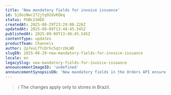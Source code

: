 ```yaml
---
title: 'New mandatory fields for invoice issuance'
id: 5jDozNwc272jtq92dvKQkq
status: PUBLISHED
createdAt: 2025-08-29T23:29:00.226Z
updatedAt: 2025-09-09T13:48:45.545Z
publishedAt: 2025-09-09T13:48:45.545Z
contentType: updates
productTeam: Channels
author: 2p7evLfTcDrhc5qtrzbLWD
slugEN: 2025-08-29-new-mandatory-fields-for-invoice-issuance
locale: en
legacySlug: new-mandatory-fields-for-invoice-issuance
announcementImageID: 'undefined'
announcementSynopsisEN: 'New mandatory fields in the Orders API ensure tax compliance and prevent invoice rejections.'
---
```


> ℹ️ The changes apply only to stores in Brazil.
